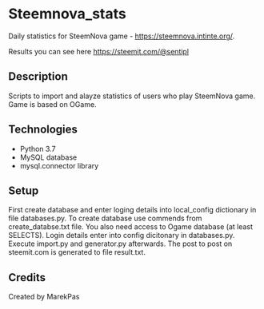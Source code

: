 # Steemnova_stats
Daily statistics for SteemNova game - https://steemnova.intinte.org/.

Results you can see here https://steemit.com/@sentipl

## Description
Scripts to import and alayze statistics of users who play SteemNova game. Game is based on OGame.

## Technologies
* Python 3.7
* MySQL database
* mysql.connector library

## Setup
First create database and enter loging details into local_config dictionary in file databases.py. To create database use commends from create_databse.txt file.
You also need access to Ogame database (at least SELECTS). Login details enter into config dicitonary in databases.py.
Execute import.py and generator.py afterwards. The post to post on steemit.com is generated to file result.txt.

## Credits
Created by MarekPas
